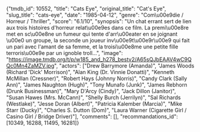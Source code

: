 {"tmdb_id": 10552, "title": "Cats Eye", "original_title": "Cat's Eye", "slug_title": "cats-eye", "date": "1985-04-12", "genre": "Com\u00e9die / Horreur / Thriller", "score": "6.1/10", "synopsis": "Un chat errant sert de lien aux trois histoires d'horreur relat\u00e9es dans ce film. La premi\u00e8re met en sc\u00e8ne un fumeur qui tente d'arr\u00eater en se joignant \u00e0 un groupe, la seconde un joueur inv\u00e9t\u00e9r\u00e9 qui fait un pari avec l'amant de sa femme, et la troisi\u00e8me une petite fille terroris\u00e9e par un ignoble troll...", "image": "https://image.tmdb.org/t/p/w185_and_h278_bestv2/A65sQJbEAAV4wC9QQc0Mn4ZaMZV.jpg", "actors": ["Drew Barrymore (Amanda)", "James Woods (Richard 'Dick' Morrison)", "Alan King (Dr. Vinnie Donatti)", "Kenneth McMillan (Cressner)", "Robert Hays (Johnny Norris)", "Candy Clark (Sally Ann)", "James Naughton (Hugh)", "Tony Munafo (Junk)", "James Rebhorn (Drunk Businessman)", "Mary D'Arcy (Cindy)", "Jack Dillon (Janitor)", "Susan Hawes (Mrs. McCann)", "Shelly Burch (Jerrilyn)", "Sal Richards (Westlake)", "Jesse Doran (Albert)", "Patricia Kalember (Marcia)", "Mike Starr (Ducky)", "Charles S. Dutton (Dom)", "Laura Warner (Cigarette Girl / Casino Girl / Bridge Driver)"], "comments": [], "recommandations_id": [10349, 16288, 11495, 16281]}